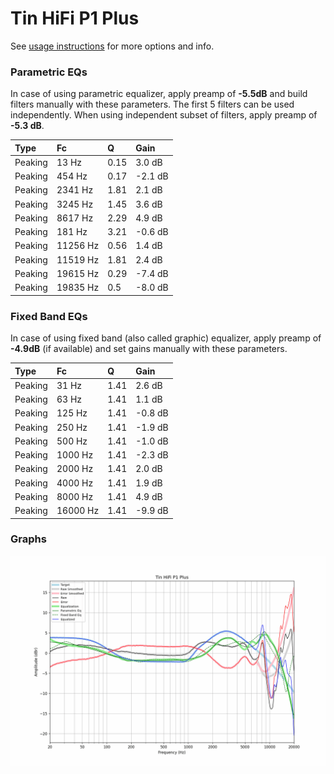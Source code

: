 # Tin HiFi P1 Plus
See [usage instructions](https://github.com/jaakkopasanen/AutoEq#usage) for more options and info.

### Parametric EQs
In case of using parametric equalizer, apply preamp of **-5.5dB** and build filters manually
with these parameters. The first 5 filters can be used independently.
When using independent subset of filters, apply preamp of **-5.3 dB**.

| Type    | Fc       |    Q | Gain    |
|:--------|:---------|:-----|:--------|
| Peaking | 13 Hz    | 0.15 | 3.0 dB  |
| Peaking | 454 Hz   | 0.17 | -2.1 dB |
| Peaking | 2341 Hz  | 1.81 | 2.1 dB  |
| Peaking | 3245 Hz  | 1.45 | 3.6 dB  |
| Peaking | 8617 Hz  | 2.29 | 4.9 dB  |
| Peaking | 181 Hz   | 3.21 | -0.6 dB |
| Peaking | 11256 Hz | 0.56 | 1.4 dB  |
| Peaking | 11519 Hz | 1.81 | 2.4 dB  |
| Peaking | 19615 Hz | 0.29 | -7.4 dB |
| Peaking | 19835 Hz | 0.5  | -8.0 dB |

### Fixed Band EQs
In case of using fixed band (also called graphic) equalizer, apply preamp of **-4.9dB**
(if available) and set gains manually with these parameters.

| Type    | Fc       |    Q | Gain    |
|:--------|:---------|:-----|:--------|
| Peaking | 31 Hz    | 1.41 | 2.6 dB  |
| Peaking | 63 Hz    | 1.41 | 1.1 dB  |
| Peaking | 125 Hz   | 1.41 | -0.8 dB |
| Peaking | 250 Hz   | 1.41 | -1.9 dB |
| Peaking | 500 Hz   | 1.41 | -1.0 dB |
| Peaking | 1000 Hz  | 1.41 | -2.3 dB |
| Peaking | 2000 Hz  | 1.41 | 2.0 dB  |
| Peaking | 4000 Hz  | 1.41 | 1.9 dB  |
| Peaking | 8000 Hz  | 1.41 | 4.9 dB  |
| Peaking | 16000 Hz | 1.41 | -9.9 dB |

### Graphs
![](./Tin%20HiFi%20P1%20Plus.png)